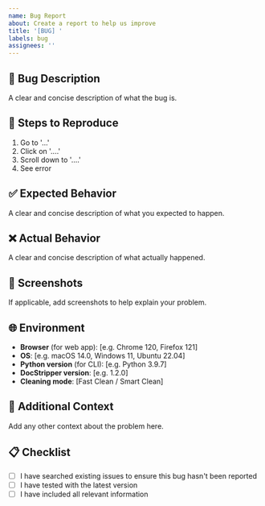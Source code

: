```yaml
---
name: Bug Report
about: Create a report to help us improve
title: '[BUG] '
labels: bug
assignees: ''
---
```


## 🐛 Bug Description

A clear and concise description of what the bug is.

## 🔄 Steps to Reproduce

1. Go to '...'
2. Click on '....'
3. Scroll down to '....'
4. See error

## ✅ Expected Behavior

A clear and concise description of what you expected to happen.

## ❌ Actual Behavior

A clear and concise description of what actually happened.

## 📸 Screenshots

If applicable, add screenshots to help explain your problem.

## 🌐 Environment

- **Browser** (for web app): [e.g. Chrome 120, Firefox 121]
- **OS**: [e.g. macOS 14.0, Windows 11, Ubuntu 22.04]
- **Python version** (for CLI): [e.g. Python 3.9.7]
- **DocStripper version**: [e.g. 1.2.0]
- **Cleaning mode**: [Fast Clean / Smart Clean]

## 📝 Additional Context

Add any other context about the problem here.

## 📋 Checklist

- [ ] I have searched existing issues to ensure this bug hasn't been reported
- [ ] I have tested with the latest version
- [ ] I have included all relevant information
